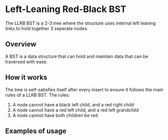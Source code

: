 # Left-Leaning Red-Black BST

The LLRB BST is a 2-3 tree where the structure uses internal left leaning links to hold together 3 seperate nodes. 

## Overview

A BST is a data structure that can hold and maintain data that can be traversed with ease. 

## How it works

The tree is self-satisfies itself after every insert to ensure it follows the main rules of a LLRB BST.
The rules:
1. A node cannot have a black left child, and a red right child
2. A node cannot have a red left child, and a red left grandchild
3. A node cannot have both children be red

## Examples of usage



